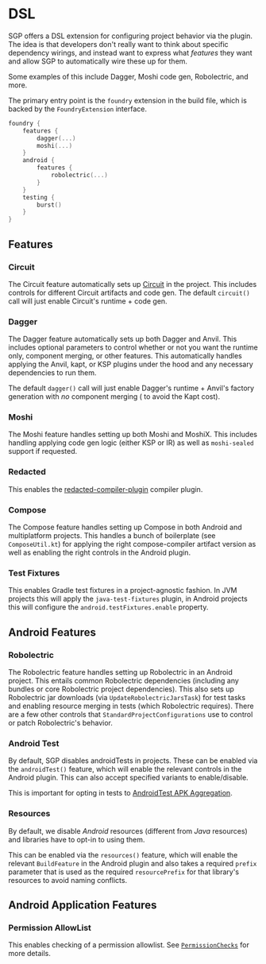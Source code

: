 DSL
===

SGP offers a DSL extension for configuring project behavior via the plugin. The idea is that developers don't really
want to think about specific dependency wirings, and instead want to express what _features_ they want and allow SGP to
automatically wire these up for them.

Some examples of this include Dagger, Moshi code gen, Robolectric, and more.

The primary entry point is the `foundry` extension in the build file, which is backed by the `FoundryExtension` interface.

```kotlin
foundry {
    features {
        dagger(...)
        moshi(...)
    }
    android {
        features {
            robolectric(...)
        }
    }
    testing {
        burst()
    }
}
```

## Features

### Circuit

The Circuit feature automatically sets up [Circuit](https://github.com/slackhq/circuit) in the project. This includes
controls for different Circuit artifacts and code gen. The default `circuit()` call will just enable Circuit's
runtime + code gen.

### Dagger

The Dagger feature automatically sets up both Dagger and Anvil. This includes optional parameters to control whether or
not you want the runtime only, component merging, or other features. This automatically handles applying the Anvil,
kapt, or KSP plugins under the hood and any necessary dependencies to run them.

The default `dagger()` call will just enable Dagger's runtime + Anvil's factory generation with _no_ component merging (
to avoid the Kapt cost).

### Moshi

The Moshi feature handles setting up both Moshi and MoshiX. This includes handling applying code gen logic (either KSP
or IR) as well as `moshi-sealed` support if requested.

### Redacted

This enables the [redacted-compiler-plugin](https://github.com/zacsweers/redacted-compiler-plugin) compiler plugin.

### Compose

The Compose feature handles setting up Compose in both Android and multiplatform projects. This handles a bunch of
boilerplate (see `ComposeUtil.kt`) for applying the right compose-compiler artifact version as well as enabling the
right controls in the Android plugin.

### Test Fixtures

This enables Gradle test fixtures in a project-agnostic fashion. In JVM projects this will apply the `java-test-fixtures` plugin, in Android projects this will configure the `android.testFixtures.enable` property.

## Android Features

### Robolectric

The Robolectric feature handles setting up Robolectric in an Android project. This entails common Robolectric
dependencies (including any bundles or core Robolectric project dependencies). This also sets up Robolectric jar
downloads (via `UpdateRobolectricJarsTask`) for test tasks and enabling resource merging in tests (which Robolectric
requires). There are a few other controls that `StandardProjectConfigurations` use to control or patch Robolectric's
behavior.

### Android Test

By default, SGP disables androidTests in projects. These can be enabled via the `androidTest()` feature, which will enable the relevant controls in the Android plugin. This can also accept specified variants to enable/disable.

This is important for opting in tests to [AndroidTest APK Aggregation](utilities.md#androidtest-apk-aggregation).

### Resources

By default, we disable _Android_ resources (different from _Java_ resources) and libraries have to opt-in to using them.

This can be enabled via the `resources()` feature, which will enable the relevant `BuildFeature` in the Android plugin and also takes a required `prefix` parameter that is used as the required `resourcePrefix` for that library's resources to avoid naming conflicts.

## Android Application Features

### Permission AllowList

This enables checking of a permission allowlist. See [`PermissionChecks`](utilities.md#permissionchecks) for more
details.